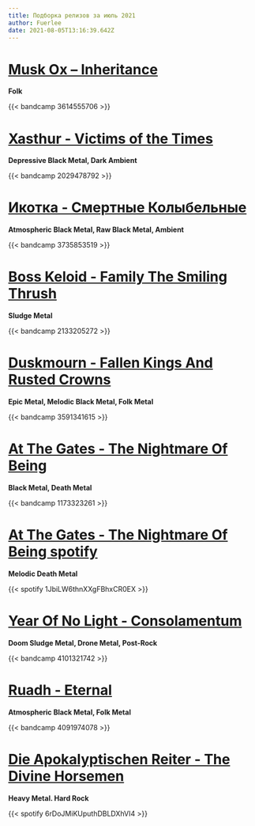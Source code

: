 ```yaml
---
title: Подборка релизов за июль 2021
author: Fuerlee
date: 2021-08-05T13:16:39.642Z
---
```

# [Musk Ox – Inheritance](https://muskoxofficial.bandcamp.com/album/inheritance)

**Folk**

{{< bandcamp 3614555706 >}}

# [Xasthur - Victims of the Times ](https://xasthurband.bandcamp.com/album/victims-of-the-times)

**Depressive Black Metal, Dark Ambient**

{{< bandcamp 2029478792 >}}

# [Икотка - Смертные Колыбельные](https://ikotka.bandcamp.com/album/ep-4)

**Atmospheric Black Metal, Raw Black Metal, Ambient**

{{< bandcamp 3735853519 >}}

# [Boss Keloid - Family The Smiling Thrush](https://bosskeloid.bandcamp.com/album/family-the-smiling-thrush)

**Sludge Metal**

{{< bandcamp 2133205272 >}}

# [Duskmourn - Fallen Kings And Rusted Crowns](https://duskmourn.bandcamp.com/album/fallen-kings-and-rusted-crowns)

**Epic Metal, Melodic Black Metal, Folk Metal**

{{< bandcamp 3591341615 >}}

# [At The Gates - The Nightmare Of Being](https://peaceville.bandcamp.com/album/eternal-hails)

**Black Metal, Death Metal**

{{< bandcamp 1173323261 >}}

# [At The Gates - The Nightmare Of Being spotify](https://open.spotify.com/album/1JbiLW6thnXXgFBhxCR0EX)

**Melodic Death Metal**

{{< spotify 1JbiLW6thnXXgFBhxCR0EX >}}

# [Year Of No Light - Consolamentum](https://yearofnolight.bandcamp.com/album/consolamentum-2)

**Doom Sludge Metal, Drone Metal, Post-Rock**

{{< bandcamp 4101321742 >}}

# [Ruadh - Eternal](https://ruadh.bandcamp.com/album/eternal)

**Atmospheric Black Metal, Folk Metal**

{{< bandcamp 4091974078 >}}

# [Die Apokalyptischen Reiter - The Divine Horsemen](https://open.spotify.com/album/6rDoJMiKUputhDBLDXhVI4)

**Heavy Metal. Hard Rock**

{{< spotify 6rDoJMiKUputhDBLDXhVI4 >}}